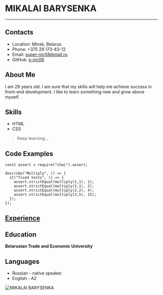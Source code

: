 # MIKALAI BARYSENKA
*****************************************************************************************************

## Contacts

+ Location: Minsk, Belarus
+ Phone: +375 29 173-43-12
+ Email: super-nic08@mail.ru
+ GitHub: [s-nic08](https://github.com/s-nic08)

## About Me

I am 29 years old. I am sure that my skills will help me achieve success in front-end development.
I like to learn something new and grow above myself.

## Skills

+ HTML
+ CSS
> Keep learning…

## Code Examples

```
const assert = require("chai").assert;

describe("Multiply", () => {
  it("fixed tests", () => {
    assert.strictEqual(multiply(1,1), 1);
    assert.strictEqual(multiply(2,1), 2);
    assert.strictEqual(multiply(2,2), 4);
    assert.strictEqual(multiply(3,5), 15);   
  });
});
```
## [Experience](https://s-nic08.github.io/rsschool-cv/)

## Education
**Belarusian Trade and Economic University**

## Languages
+ Russian - native speaker.
+ English - A2 

![MIKALAI BARYSENKA](https://avatars.githubusercontent.com/u/94560742?v=4 "AVA")